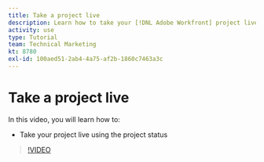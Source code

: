 ```yaml
---
title: Take a project live
description: Learn how to take your [!DNL Adobe Workfront] project live using the project status.
activity: use
type: Tutorial
team: Technical Marketing
kt: 8780
exl-id: 100aed51-2ab4-4a75-af2b-1860c7463a3c
---
```

# Take a project live

In this video, you will learn how to:

* Take your project live using the project status

>[!VIDEO](https://video.tv.adobe.com/v/335093/?quality=12)
